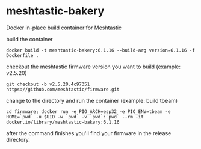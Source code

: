 # meshtastic-bakery
Docker in-place build container for Meshtastic

build the container

`docker build -t meshtastic-bakery:6.1.16 --build-arg version=6.1.16 -f Dockerfile .`
  
checkout the meshtastic firmware version you want to build (example: v2.5.20)

`git checkout -b v2.5.20.4c97351 https://github.com/meshtastic/firmware.git`
  
change to the directory and run the container (example: build tbeam)

``cd firmware; docker run -e PIO_ARCH=esp32 -e PIO_ENV=tbeam -e HOME=`pwd` -u $UID -w `pwd` -v `pwd`:`pwd` --rm -it docker.io/library/meshtastic-bakery:6.1.16``
  
after the command finishes you'll find your firmware in the release directory.
